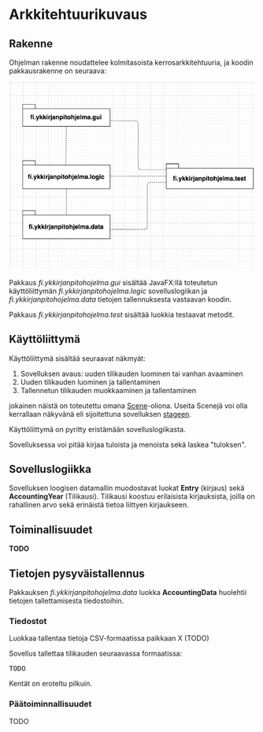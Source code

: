 # Arkkitehtuurikuvaus

## Rakenne

Ohjelman rakenne noudattelee kolmitasoista kerrosarkkitehtuuria, ja koodin pakkausrakenne on seuraava:

<img src="https://github.com/miikahyttinen/otm-harjoitustyo/blob/master/dokumentaatio/pakkausrakenne.png" width="500">

Pakkaus _fi.ykkirjanpitohojelma.gui_ sisältää JavaFX:llä toteutetun käyttöliittymän _fi.ykkirjanpitohojelma.logic_ sovelluslogiikan ja _fi.ykkirjanpitohojelma.data_ tietojen tallennuksesta vastaavan koodin.

Pakkaus _fi.ykkirjanpitohojelma.test_ sisältää luokkia testaavat metodit. 

## Käyttöliittymä

Käyttöliittymä sisältää seuraavat näkmyät:
1. Sovelluksen avaus: uuden tilikauden luominen tai vanhan avaaminen
2. Uuden tilikauden luominen ja tallentaminen
3. Tallennetun tilikauden muokkaaminen ja tallentaminen

jokainen näistä on toteutettu omana [Scene](https://docs.oracle.com/javase/8/javafx/api/javafx/scene/Scene.html)-oliona. Useita Scenejä voi olla kerrallaan näkyvänä eli sijoitettuna sovelluksen [stageen](https://docs.oracle.com/javase/8/javafx/api/javafx/stage/Stage.html). 

Käyttöliittymä on pyritty eristämään sovelluslogiikasta. 

Sovelluksessa voi pitää kirjaa tuloista ja menoista sekä laskea "tuloksen".

## Sovelluslogiikka

Sovelluksen loogisen datamallin muodostavat luokat **Entry** (kirjaus) sekä **AccountingYear** (Tilikausi).
Tilikausi koostuu erilaisista kirjauksista, joilla on rahallinen arvo sekä erinäistä tietoa liittyen kirjaukseen.
 
## Toiminallisuudet

**TODO**

## Tietojen pysyväistallennus

Pakkauksen _fi.ykkirjanpitohojelma.data_ luokka **AccountingData** huolehtii tietojen tallettamisesta tiedostoihin.


### Tiedostot

Luokkaa tallentaa tietoja CSV-formaatissa paikkaan X (TODO)

Sovellus tallettaa tilikauden seuraavassa formaatissa:

<pre>
TODO
</pre>

Kentät on eroteltu pilkuin.

### Päätoiminnallisuudet

TODO

